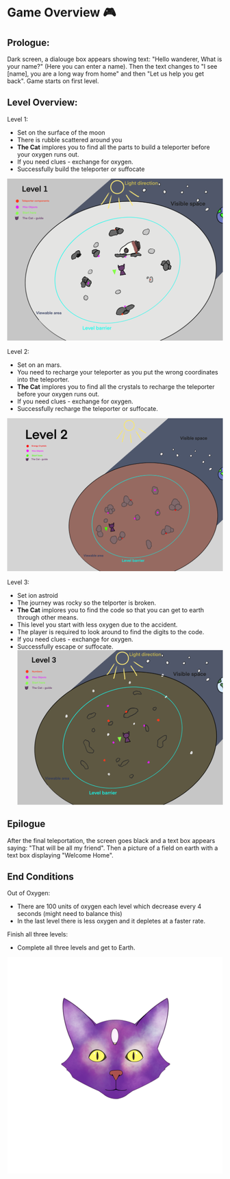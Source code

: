 # Game Overview :video_game:

## Prologue:
Dark screen, a dialouge box appears showing text: "Hello wanderer, What is your name?" (Here you can enter a name).
Then the text changes to "I see [name], you are a long way from home" and then "Let us help you get back".
Game starts on first level.

## Level Overview:
Level 1:
- Set on the surface of the moon
- There is rubble scattered around you
- **The Cat** implores you to find all the parts to build a teleporter before your oxygen runs out.
- If you need clues - exchange for oxygen.
- Successfully build the teleporter or suffocate

![Level 1 design overview](media/Level1DesignDrawing.png)

Level 2:
- Set on an mars.
- You need to recharge your teleporter as you put the wrong coordinates into the teleporter.
- **The Cat** implores you to find all the crystals to recharge the teleporter before your oxygen runs out.
- If you need clues - exchange for oxygen.
- Successfully recharge the teleporter or suffocate.

![Level 2 design overview](media/Level2DesignDrawing.png)

Level 3:
- Set ion astroid
- The journey was rocky so the telporter is broken.
- **The Cat** implores you to find the code so that you can get to earth through other means.
- This level you start with less oxygen due to the accident.
- The player is required to look around to find the digits to the code.
- If you need clues - exchange for oxygen.
- Successfully escape or suffocate.
![Level 3 design overview](media/Level3DesignDrawing2.png)

## Epilogue
After the final teleportation, the screen goes black and a text box appears saying: "That will be all my friend". Then a picture of a field on earth with a text box displaying "Welcome Home". 

## End Conditions
Out of Oxygen:
- There are 100 units of oxygen each level which decrease every 4 seconds (might need to balance this)
- In the last level there is less oxygen and it depletes at a faster rate.

Finish all three levels:
- Complete all three levels and get to Earth.



![Cat Sprite](media/SpaceCat.png)


